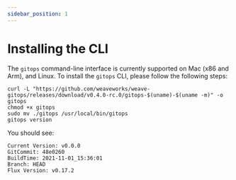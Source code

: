 ```yaml
---
sidebar_position: 1
---
```


# Installing the CLI

The `gitops` command-line interface is currently supported on Mac (x86 and Arm), and Linux.
To install the `gitops` CLI, please follow the following steps:

```console
curl -L "https://github.com/weaveworks/weave-gitops/releases/download/v0.4.0-rc.0/gitops-$(uname)-$(uname -m)" -o gitops
chmod +x gitops
sudo mv ./gitops /usr/local/bin/gitops
gitops version
```

You should see:

```console
Current Version: v0.0.0
GitCommit: 48e0260
BuildTime: 2021-11-01_15:36:01
Branch: HEAD
Flux Version: v0.17.2
```
